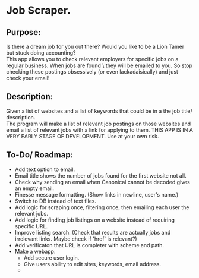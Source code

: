 # Job Scraper.

## Purpose:
Is there a dream job for you out there? Would you like to be a Lion Tamer but stuck doing accounting?  
This app allows you to check relevant employers for specific jobs on a regular business. When jobs are found \ 
they will be emailed to you. So stop checking these postings obsessively (or even lackadaisically) and just \
check your email!

## Description:
Given a list of websites and a list of keywords that could be in a the job title/ description. \
The program will make a list of relevant job postings on those websites and email a list of 
relevant jobs with a link for applying to them.
THIS APP IS IN A VERY EARLY STAGE OF DEVELOPMENT. Use at your own risk.


## To-Do/ Roadmap:
* Add text option to email.
* Email title shows the number of jobs found for the first website not all.
* Check why sending an email when Canonical cannot be decoded gives an empty email. 
* Finesse message formatting. (Show links in newline, user's name.)
* Switch to DB instead of text files.
* Add logic for scraping once, filtering once, then emailing each user the relevant jobs.
* Add logic for finding job listings on a website instead of requiring specific URL.
* Improve listing search. (Check that results are actually jobs and irrelevant links. Maybe check if 'href' is relevant?)
* Add verificaton that URL is completer with scheme and path.
* Make a webapp:
    * Add secure user login.
    * Give users ability to edit sites, keywords, email address.
    * 
  